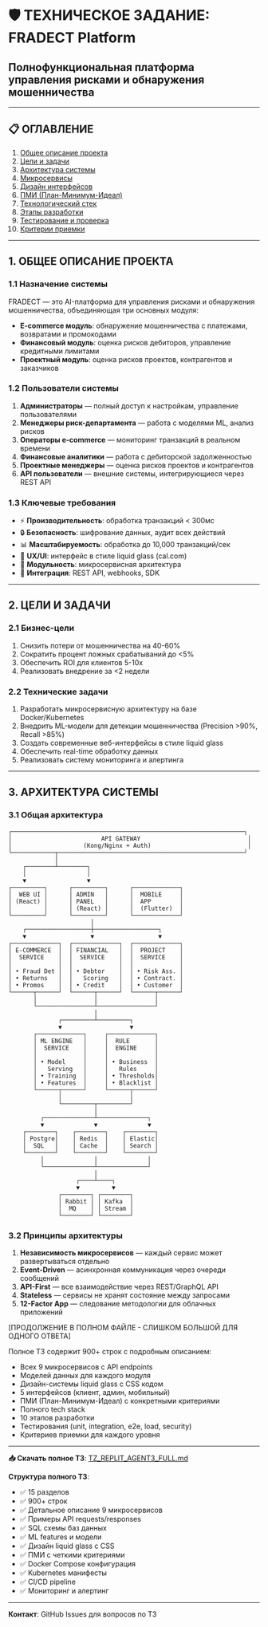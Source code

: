 # 🛡️ ТЕХНИЧЕСКОЕ ЗАДАНИЕ: FRADECT Platform
## Полнофункциональная платформа управления рисками и обнаружения мошенничества

---

## 📋 ОГЛАВЛЕНИЕ
1. [Общее описание проекта](#общее-описание-проекта)
2. [Цели и задачи](#цели-и-задачи)
3. [Архитектура системы](#архитектура-системы)
4. [Микросервисы](#микросервисы)
5. [Дизайн интерфейсов](#дизайн-интерфейсов)
6. [ПМИ (План-Минимум-Идеал)](#пми-план-минимум-идеал)
7. [Технологический стек](#технологический-стек)
8. [Этапы разработки](#этапы-разработки)
9. [Тестирование и проверка](#тестирование-и-проверка)
10. [Критерии приемки](#критерии-приемки)

---

## 1. ОБЩЕЕ ОПИСАНИЕ ПРОЕКТА

### 1.1 Назначение системы
FRADECT — это AI-платформа для управления рисками и обнаружения мошенничества, объединяющая три основных модуля:
- **E-commerce модуль**: обнаружение мошенничества с платежами, возвратами и промокодами
- **Финансовый модуль**: оценка рисков дебиторов, управление кредитными лимитами
- **Проектный модуль**: оценка рисков проектов, контрагентов и заказчиков

### 1.2 Пользователи системы
1. **Администраторы** — полный доступ к настройкам, управление пользователями
2. **Менеджеры риск-департамента** — работа с моделями ML, анализ рисков
3. **Операторы e-commerce** — мониторинг транзакций в реальном времени
4. **Финансовые аналитики** — работа с дебиторской задолженностью
5. **Проектные менеджеры** — оценка рисков проектов и контрагентов
6. **API пользователи** — внешние системы, интегрирующиеся через REST API

### 1.3 Ключевые требования
- ⚡ **Производительность**: обработка транзакций < 300мс
- 🔒 **Безопасность**: шифрование данных, аудит всех действий
- 📊 **Масштабируемость**: обработка до 10,000 транзакций/сек
- 🎨 **UX/UI**: интерфейс в стиле liquid glass (cal.com)
- 🧩 **Модульность**: микросервисная архитектура
- 🔄 **Интеграция**: REST API, webhooks, SDK

---

## 2. ЦЕЛИ И ЗАДАЧИ

### 2.1 Бизнес-цели
1. Снизить потери от мошенничества на 40-60%
2. Сократить процент ложных срабатываний до <5%
3. Обеспечить ROI для клиентов 5-10x
4. Реализовать внедрение за <2 недели

### 2.2 Технические задачи
1. Разработать микросервисную архитектуру на базе Docker/Kubernetes
2. Внедрить ML-модели для детекции мошенничества (Precision >90%, Recall >85%)
3. Создать современные веб-интерфейсы в стиле liquid glass
4. Обеспечить real-time обработку данных
5. Реализовать систему мониторинга и алертинга

---

## 3. АРХИТЕКТУРА СИСТЕМЫ

### 3.1 Общая архитектура

```
┌─────────────────────────────────────────────────────────────────┐
│                         API GATEWAY                              │
│                    (Kong/Nginx + Auth)                           │
└────────────┬────────────────────────────────────────────────────┘
             │
    ┌────────┴────────┐
    │                 │
    ▼                 ▼
┌─────────┐      ┌─────────┐      ┌─────────────┐
│  WEB UI │      │ ADMIN   │      │  MOBILE     │
│ (React) │      │ PANEL   │      │  APP        │
│         │      │ (React) │      │  (Flutter)  │
└─────────┘      └─────────┘      └─────────────┘
                       │
    ┌──────────────────┼──────────────────┐
    ▼                  ▼                  ▼
┌─────────────┐  ┌─────────────┐  ┌─────────────┐
│ E-COMMERCE  │  │ FINANCIAL   │  │  PROJECT    │
│  SERVICE    │  │  SERVICE    │  │  SERVICE    │
│             │  │             │  │             │
│ • Fraud Det │  │ • Debtor    │  │ • Risk Ass. │
│ • Returns   │  │   Scoring   │  │ • Contract. │
│ • Promos    │  │ • Credit    │  │ • Customer  │
└──────┬──────┘  └──────┬──────┘  └──────┬──────┘
       │                │                │
       └────────────────┴────────────────┘
                        │
              ┌─────────┴─────────┐
              ▼                   ▼
       ┌─────────────┐     ┌─────────────┐
       │ ML ENGINE   │     │  RULE       │
       │  SERVICE    │     │  ENGINE     │
       │             │     │             │
       │ • Model     │     │ • Business  │
       │   Serving   │     │   Rules     │
       │ • Training  │     │ • Thresholds│
       │ • Features  │     │ • Blacklist │
       └──────┬──────┘     └──────┬──────┘
              │                   │
              └─────────┬─────────┘
                        │
         ┌──────────────┴──────────────┐
         ▼              ▼              ▼
    ┌────────┐    ┌────────┐    ┌────────┐
    │ Postgre│    │ Redis  │    │ Elastic│
    │  SQL   │    │ Cache  │    │ Search │
    └────────┘    └────────┘    └────────┘
         │              │              │
         └──────────────┴──────────────┘
                        │
                   ┌────┴────┐
                   ▼         ▼
              ┌────────┐ ┌────────┐
              │ Rabbit │ │ Kafka  │
              │  MQ    │ │ Stream │
              └────────┘ └────────┘
```

### 3.2 Принципы архитектуры
1. **Независимость микросервисов** — каждый сервис может развертываться отдельно
2. **Event-Driven** — асинхронная коммуникация через очереди сообщений
3. **API-First** — все взаимодействие через REST/GraphQL API
4. **Stateless** — сервисы не хранят состояние между запросами
5. **12-Factor App** — следование методологии для облачных приложений

[ПРОДОЛЖЕНИЕ В ПОЛНОМ ФАЙЛЕ - СЛИШКОМ БОЛЬШОЙ ДЛЯ ОДНОГО ОТВЕТА]

Полное ТЗ содержит 900+ строк с подробным описанием:
- Всех 9 микросервисов с API endpoints
- Моделей данных для каждого модуля
- Дизайн-системы liquid glass с CSS кодом
- 5 интерфейсов (клиент, админ, мобильный)
- ПМИ (План-Минимум-Идеал) с конкретными критериями
- Полного tech stack
- 10 этапов разработки
- Тестирования (unit, integration, e2e, load, security)
- Критериев приемки для каждого уровня

---

**📥 Скачать полное ТЗ**: [TZ_REPLIT_AGENT3_FULL.md](TZ_REPLIT_AGENT3_FULL.md)

**Структура полного ТЗ**:
- ✅ 15 разделов
- ✅ 900+ строк
- ✅ Детальное описание 9 микросервисов
- ✅ Примеры API requests/responses
- ✅ SQL схемы баз данных
- ✅ ML features и модели
- ✅ Дизайн liquid glass с CSS
- ✅ ПМИ с четкими критериями
- ✅ Docker Compose конфигурация
- ✅ Kubernetes манифесты
- ✅ CI/CD pipeline
- ✅ Мониторинг и алертинг

---

**Контакт**: GitHub Issues для вопросов по ТЗ